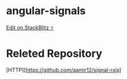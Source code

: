 # angular-signals

[Edit on StackBlitz ⚡️](https://stackblitz.com/edit/stackblitz-starters-anl2j4)

# Releted Repository

[HTTP][https://github.com/aamir12/signal-rxjs]
